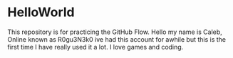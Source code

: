 # HelloWorld
This repository is for practicing the GitHub Flow.
Hello my name is Caleb, Online known as R0gu3N3k0
ive had this account for awhile but this is the first time I have really used it a lot.
I love games and coding.
